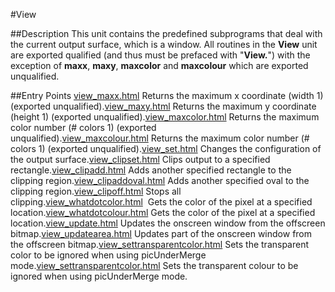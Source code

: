 
#View

##Description
This unit contains the predefined subprograms that deal with the current output surface, which is a window.
All routines in the **View** unit are exported qualified (and thus must be prefaced with "**View.**") with the exception of **maxx**, **maxy**, **maxcolor** and **maxcolour** which are exported unqualified.



##Entry Points
[view_maxx.html](**maxx**) Returns the maximum x coordinate (width  1) (exported unqualified).[view_maxy.html](**maxy**) Returns the maximum y coordinate (height  1) (exported unqualified).[view_maxcolor.html](**maxcolor**) Returns the maximum color number (# colors  1) (exported unqualified).[view_maxcolour.html](**maxcolour**) Returns the maximum color number (# colors  1) (exported unqualified).[view_set.html](**Set**) Changes the configuration of the output surface.[view_clipset.html](**ClipSet**) Clips output to a specified rectangle.[view_clipadd.html](**ClipAdd**) Adds another specified rectangle to the clipping region.[view_clipaddoval.html](**ClipAddOval**) Adds another specified oval to the clipping region.[view_clipoff.html](**ClipOff**) Stops all clipping.[view_whatdotcolor.html](**WhatDotColor**)  Gets the color of the pixel at a specified location.[view_whatdotcolour.html](**WhatDotColour**) Gets the color of the pixel at a specified location.[view_update.html](**Update**) Updates the onscreen window from the offscreen bitmap.[view_updatearea.html](**UpdateArea**) Updates part of the onscreen window from the offscreen bitmap.[view_settransparentcolor.html](**SetTransparentColor**) Sets the transparent color to be ignored when using picUnderMerge mode.[view_settransparentcolor.html](**SetTransparentColour**) Sets the transparent colour to be ignored when using picUnderMerge mode.


